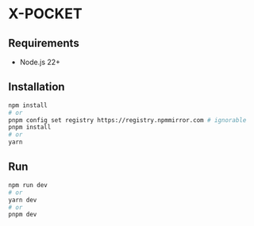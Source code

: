 # X-POCKET

## Requirements

- Node.js 22+

## Installation

```bash
npm install
# or
pnpm config set registry https://registry.npmmirror.com # ignorable
pnpm install
# or
yarn
```

## Run

```bash
npm run dev
# or
yarn dev
# or
pnpm dev
```